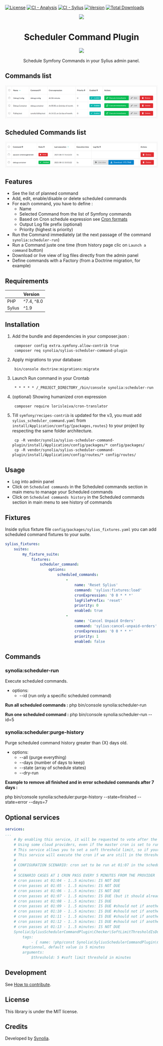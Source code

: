 [![License](https://img.shields.io/packagist/l/synolia/sylius-scheduler-command-plugin.svg)](https://github.com/synolia/SyliusSchedulerCommandPlugin/blob/master/LICENSE)
[![CI - Analysis](https://github.com/synolia/SyliusSchedulerCommandPlugin/actions/workflows/analysis.yaml/badge.svg?branch=master)](https://github.com/synolia/SyliusSchedulerCommandPlugin/actions/workflows/analysis.yaml)
[![CI - Sylius](https://github.com/synolia/SyliusSchedulerCommandPlugin/actions/workflows/sylius.yaml/badge.svg?branch=master)](https://github.com/synolia/SyliusSchedulerCommandPlugin/actions/workflows/sylius.yaml)
[![Version](https://img.shields.io/packagist/v/synolia/sylius-scheduler-command-plugin.svg)](https://packagist.org/packages/synolia/sylius-scheduler-command-plugin)
[![Total Downloads](https://poser.pugx.org/synolia/sylius-scheduler-command-plugin/downloads)](https://packagist.org/packages/synolia/sylius-scheduler-command-plugin)

<p align="center">
    <a href="https://sylius.com" target="_blank">
        <img src="https://demo.sylius.com/assets/shop/img/logo.png" />
    </a>
</p>

<h1 align="center">Scheduler Command Plugin</h1>
<p align="center">
    <img src="https://sylius.com/assets/badge-approved-by-sylius.png" width="85">
</p>
<p align="center">Schedule Symfony Commands in your Sylius admin panel.</p>

## Commands list
![Commands](/doc/images/Commands.png "Commands")

## Scheduled Commands list
![Scheduled Commands](/doc/images/ScheduledCommands.png "Scheduled Commands")

## Features

* See the list of planned command
* Add, edit, enable/disable or delete scheduled commands
* For each command, you have to define :
  * Name
  * Selected Command from the list of Symfony commands
  * Based on Cron schedule expression see [Cron formats](https://abunchofutils.com/u/computing/cron-format-helper/)
  * Output Log file prefix (optional)
  * Priority (highest is priority)
* Run the Command immediately (at the next passage of the command `synolia:scheduler-run`)
* Run a Command juste one time (from history page clic on `Launch a command` button) 
* Download or live view of log files directly from the admin panel
* Define commands with a Factory (from a Doctrine migration, for example)

## Requirements

|        | Version    |
|:-------|:-----------|
| PHP    | ^7.4, ^8.0 |
| Sylius | ^1.9       |

## Installation

1. Add the bundle and dependencies in your composer.json :

        composer config extra.symfony.allow-contrib true
        composer req synolia/sylius-scheduler-command-plugin

2. Apply migrations to your database:
   
        bin/console doctrine:migrations:migrate

3. Launch Run command in your Crontab

        * * * * * /_PROJECT_DIRECTORY_/bin/console synolia:scheduler-run

4. (optional) Showing humanized cron expression

        composer require lorisleiva/cron-translator

5. Till `symfony/recipes-contrib` is updated for the v3, you must add `sylius_scheduler_command.yaml` from `install/Application/config/{packages,routes}` to your project by respecting the same folder architecture.

        cp -R vendor/synolia/sylius-scheduler-command-plugin/install/Application/config/packages/* config/packages/
        cp -R vendor/synolia/sylius-scheduler-command-plugin/install/Application/config/routes/* config/routes/

## Usage

* Log into admin panel
* Click on `Scheduled commands` in the Scheduled commands section in main menu to manage your Scheduled commands
* Click on `Scheduled commands history` in the Scheduled commands section in main menu to see history of commands

## Fixtures
Inside sylius fixture file `config/packages/sylius_fixtures.yaml` you can add scheduled command fixtures to your suite.
```yaml
sylius_fixtures:
    suites:
        my_fixture_suite:
            fixtures:
                scheduler_command:
                    options:
                        scheduled_commands:
                            -
                                name: 'Reset Sylius'
                                command: 'sylius:fixtures:load'
                                cronExpression: '0 0 * * *'
                                logFilePrefix: 'reset'
                                priority: 0
                                enabled: true
                            -
                                name: 'Cancel Unpaid Orders'
                                command: 'sylius:cancel-unpaid-orders'
                                cronExpression: '0 0 * * *'
                                priority: 1
                                enabled: false
```

## Commands
### synolia:scheduler-run

Execute scheduled commands.

* options:
  * --id (run only a specific scheduled command)

**Run all scheduled commands :** php bin/console synolia:scheduler-run

**Run one scheduled command :** php bin/console synolia:scheduler-run --id=5

### synolia:scheduler:purge-history

Purge scheduled command history greater than {X} days old.

* options: 
  * --all (purge everything)
  * --days (number of days to keep)
  * --state (array of schedule states)
  * --dry-run

**Example to remove all finished and in error scheduled commands after 7 days :**

php bin/console synolia:scheduler:purge-history --state=finished --state=error --days=7

## Optional services
```yaml
services:
...
    # By enabling this service, it will be requested to vote after the other EveryMinuteIsDueChecker checker.
    # Using some cloud providers, even if the master cron is set to run every minute, it is actually not run that often
    # This service allows you to set a soft threshold limit, so if your provider is actually running the master cron every 5 minutes
    # This service will execute the cron if we are still in the threshold limit ONLY IF it was not already executed another time in the same range.
    #
    # CONFIGURATION SCENARIO: cron set to be run at 01:07 in the scheduler command plugin
    #
    # SCENARIO CASES AT 1 CRON PASS EVERY 5 MINUTES FROM THE PROVIDER
    # cron passes at 01:04 - 1..5 minutes: IS NOT DUE
    # cron passes at 01:05 - 1..5 minutes: IS NOT DUE
    # cron passes at 01:06 - 1..5 minutes: IS NOT DUE
    # cron passes at 01:07 - 1..5 minutes: IS DUE (but it should already be handled by EveryMinuteIsDueChecker)
    # cron passes at 01:08 - 1..5 minutes: IS DUE
    # cron passes at 01:09 - 1..5 minutes: IS DUE #should not if another has started during the threshold period
    # cron passes at 01:10 - 1..5 minutes: IS DUE #should not if another has started during the threshold period
    # cron passes at 01:11 - 1..5 minutes: IS DUE #should not if another has started during the threshold period
    # cron passes at 01:12 - 1..5 minutes: IS DUE #should not if another has started during the threshold period
    # cron passes at 01:13 - 1..5 minutes: IS NOT DUE
    Synolia\SyliusSchedulerCommandPlugin\Checker\SoftLimitThresholdIsDueChecker:
        tags:
            - { name: !php/const Synolia\SyliusSchedulerCommandPlugin\Checker\IsDueCheckerInterface::TAG_ID }
        #optionnal, default value is 5 minutes
        arguments:
            $threshold: 5 #soft limit threshold in minutes
```

## Development

See [How to contribute](CONTRIBUTING.md).

## License

This library is under the MIT license.

## Credits

Developed by [Synolia](https://synolia.com/).
